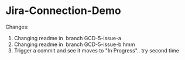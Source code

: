 # Jira-Connection-Demo

Changes:

1.  Changing readme in  branch GCD-5-issue-a
2.  Changing readme in  branch GCD-5-issue-b hmm
3.  Trigger a commit and see it moves to "In Progress".. try second time
